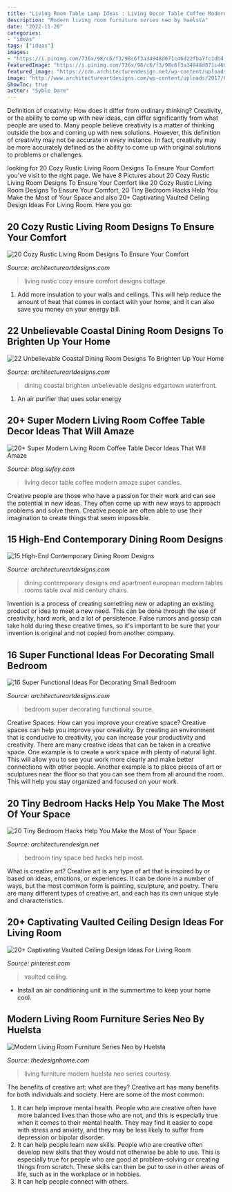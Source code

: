 ```yaml
---
title: "Living Room Table Lamp Ideas : Living Decor Table Coffee Modern Amaze Super Candles"
description: "Modern living room furniture series neo by huelsta"
date: "2022-11-28"
categories:
- "ideas"
tags: ["ideas"]
images:
- "https://i.pinimg.com/736x/98/c6/f3/98c6f3a34948d071c46d22fba7fc1db4.jpg"
featuredImage: "https://i.pinimg.com/736x/98/c6/f3/98c6f3a34948d071c46d22fba7fc1db4.jpg"
featured_image: "https://cdn.architecturendesign.net/wp-content/uploads/2014/09/brilliant-ideas-for-tiny-bedroom-3.jpg"
image: "http://www.architectureartdesigns.com/wp-content/uploads/2017/02/3-39-630x473.jpg"
ShowToc: true
author: "Syble Dare"
---
```



Definition of creativity: How does it differ from ordinary thinking?
Creativity, or the ability to come up with new ideas, can differ significantly from what people are used to. Many people believe creativity is a matter of thinking outside the box and coming up with new solutions. However, this definition of creativity may not be accurate in every instance. In fact, creativity may be more accurately defined as the ability to come up with original solutions to problems or challenges.

	

		
looking for 20 Cozy Rustic Living Room Designs To Ensure Your Comfort you've visit to the right page. We have 8 Pictures about 20 Cozy Rustic Living Room Designs To Ensure Your Comfort like 20 Cozy Rustic Living Room Designs To Ensure Your Comfort, 20 Tiny Bedroom Hacks Help You Make the Most of Your Space and also 20+ Captivating Vaulted Ceiling Design Ideas For Living Room. Here you go:
		
    
## 20 Cozy Rustic Living Room Designs To Ensure Your Comfort

<img loading=lazy src="https://www.architectureartdesigns.com/wp-content/uploads/2015/01/20-Cozy-Rustic-Living-Room-Designs-To-Ensure-Your-Comfort-15-630x945.jpg" onerror="this.onerror=null;this.src='https://tse3.mm.bing.net/th?id=OIP.dohAuyKpeTyoB7QkA0XXoAHaLH&amp;pid=15.1';" alt="20 Cozy Rustic Living Room Designs To Ensure Your Comfort">

_Source: architectureartdesigns.com_

>living rustic cozy ensure comfort designs cottage. 

	

1. Add more insulation to your walls and ceilings. This will help reduce the amount of heat that comes in contact with your home, and it can also save you money on your energy bill.

    
## 22 Unbelievable Coastal Dining Room Designs To Brighten Up Your Home

<img loading=lazy src="https://www.architectureartdesigns.com/wp-content/uploads/2015/05/22-Unbelievable-Coastal-Dining-Room-Designs-To-Brighten-Up-Your-Home-17.jpg" onerror="this.onerror=null;this.src='https://tse1.mm.bing.net/th?id=OIP.uAZfzte3wHj6iHGoNmVinAAAAA&amp;pid=15.1';" alt="22 Unbelievable Coastal Dining Room Designs To Brighten Up Your Home">

_Source: architectureartdesigns.com_

>dining coastal brighten unbelievable designs edgartown waterfront. 

	

1. An air purifier that uses solar energy 

    
## 20+ Super Modern Living Room Coffee Table Decor Ideas That Will Amaze

<img loading=lazy src="http://cdn.architecturendesign.net/wp-content/uploads/2015/11/AD-02-elegant-living-room-home-decor.jpg" onerror="this.onerror=null;this.src='https://tse1.mm.bing.net/th?id=OIP.kD53pdQntZJdHtcSxpALUgHaLH&amp;pid=15.1';" alt="20+ Super Modern Living Room Coffee Table Decor Ideas That Will Amaze">

_Source: blog.sufey.com_

>living decor table coffee modern amaze super candles. 

	

Creative people are those who have a passion for their work and can see the potential in new ideas. They often come up with new ways to approach problems and solve them. Creative people are often able to use their imagination to create things that seem impossible.

    
## 15 High-End Contemporary Dining Room Designs

<img loading=lazy src="http://www.architectureartdesigns.com/wp-content/uploads/2014/09/15-High-End-Contemporary-Dining-Room-Designs-4-630x945.jpg" onerror="this.onerror=null;this.src='https://tse2.mm.bing.net/th?id=OIP.esnzPzaUy7fJf3k5wRG5ggHaLH&amp;pid=15.1';" alt="15 High-End Contemporary Dining Room Designs">

_Source: architectureartdesigns.com_

>dining contemporary designs end apartment european modern tables rooms table oval mid century chairs. 

	

Invention is a process of creating something new or adapting an existing product or idea to meet a new need. This can be done through the use of creativity, hard work, and a lot of persistence. False rumors and gossip can take hold during these creative times, so it's important to be sure that your invention is original and not copied from another company.

    
## 16 Super Functional Ideas For Decorating Small Bedroom

<img loading=lazy src="http://www.architectureartdesigns.com/wp-content/uploads/2017/02/3-39-630x473.jpg" onerror="this.onerror=null;this.src='https://tse1.mm.bing.net/th?id=OIP.9mJrnkobsUTUM1T3OXiVlQHaFj&amp;pid=15.1';" alt="16 Super Functional Ideas For Decorating Small Bedroom">

_Source: architectureartdesigns.com_

>bedroom super decorating functional source. 

	

Creative Spaces: How can you improve your creative space?
Creative spaces can help you improve your creativity. By creating an environment that is conducive to creativity, you can increase your productivity and creativity. There are many creative ideas that can be taken in a creative space. One example is to create a work space with plenty of natural light. This will allow you to see your work more clearly and make better connections with other people. Another example is to place pieces of art or sculptures near the floor so that you can see them from all around the room. This will help you stay organized and focused on your work.

    
## 20 Tiny Bedroom Hacks Help You Make The Most Of Your Space

<img loading=lazy src="https://cdn.architecturendesign.net/wp-content/uploads/2014/09/brilliant-ideas-for-tiny-bedroom-3.jpg" onerror="this.onerror=null;this.src='https://tse3.mm.bing.net/th?id=OIP.NwGbqJJzj9FTGxzvawxOUgHaKu&amp;pid=15.1';" alt="20 Tiny Bedroom Hacks Help You Make the Most of Your Space">

_Source: architecturendesign.net_

>bedroom tiny space bed hacks help most. 

	

What is creative art?
Creative art is any type of art that is inspired by or based on ideas, emotions, or experiences. It can be done in a number of ways, but the most common form is painting, sculpture, and poetry. There are many different types of creative art, and each has its own unique style and characteristics.

    
## 20+ Captivating Vaulted Ceiling Design Ideas For Living Room

<img loading=lazy src="https://i.pinimg.com/736x/98/c6/f3/98c6f3a34948d071c46d22fba7fc1db4.jpg" onerror="this.onerror=null;this.src='https://tse2.mm.bing.net/th?id=OIP.IYj_z0QDIVgzrh6kpDEd9gHaLR&amp;pid=15.1';" alt="20+ Captivating Vaulted Ceiling Design Ideas For Living Room">

_Source: pinterest.com_

>vaulted ceiling. 

	

- Install an air conditioning unit in the summertime to keep your home cool.

    
## Modern Living Room Furniture Series Neo By Huelsta

<img loading=lazy src="http://thedesignhome.com/wp-content/uploads/2012/09/neo-living_room-furniture-10.jpg" onerror="this.onerror=null;this.src='https://tse3.mm.bing.net/th?id=OIP.F6Bb95pf4yRBEZIT-Gc2KwHaE6&amp;pid=15.1';" alt="Modern Living Room Furniture Series Neo by Huelsta">

_Source: thedesignhome.com_

>living furniture modern huelsta neo series courtesy. 

	

The benefits of creative art: what are they?
Creative art has many benefits for both individuals and society. Here are some of the most common: 
1) It can help improve mental health. People who are creative often have more balanced lives than those who are not, and this is especially true when it comes to their mental health. They may find it easier to cope with stress and anxiety, and they may be less likely to suffer from depression or bipolar disorder.
2) It can help people learn new skills. People who are creative often develop new skills that they would not otherwise be able to use. This is especially true for people who are good at problem-solving or creating things from scratch. These skills can then be put to use in other areas of life, such as in the workplace or in hobbies.
3) It can help people connect with others.

